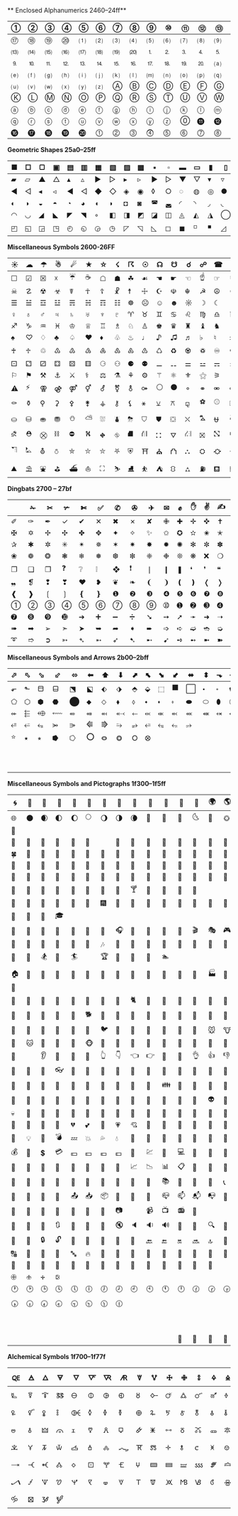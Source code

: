 ** Enclosed Alphanumerics 2460–24ff**

| ①    | ②    | ③    | ④    | ⑤    | ⑥    | ⑦    | ⑧    | ⑨    | ⑩    | ⑪    | ⑫    | ⑬    | ⑭    | ⑮    | ⑯    |
| ---- | ---- | ---- | ---- | ---- | ---- | ---- | ---- | ---- | ---- | ---- | ---- | ---- | ---- | ---- | ---- |
| ⑰    | ⑱    | ⑲    | ⑳    | ⑴    | ⑵    | ⑶    | ⑷    | ⑸    | ⑹    | ⑺    | ⑻    | ⑼    | ⑽    | ⑾    | ⑿    |
| ⒀    | ⒁    | ⒂    | ⒃    | ⒄    | ⒅    | ⒆    | ⒇    | ⒈    | ⒉    | ⒊    | ⒋    | ⒌    | ⒍    | ⒎    | ⒏    |
| ⒐    | ⒑    | ⒒    | ⒓    | ⒔    | ⒕    | ⒖    | ⒗    | ⒘    | ⒙    | ⒚    | ⒛    | ⒜    | ⒝    | ⒞    | ⒟    |
| ⒠    | ⒡    | ⒢    | ⒣    | ⒤    | ⒥    | ⒦    | ⒧    | ⒨    | ⒩    | ⒪    | ⒫    | ⒬    | ⒭    | ⒮    | ⒯    |
| ⒰    | ⒱    | ⒲    | ⒳    | ⒴    | ⒵    | Ⓐ    | Ⓑ    | Ⓒ    | Ⓓ    | Ⓔ    | Ⓕ    | Ⓖ    | Ⓗ    | Ⓘ    | Ⓙ    |
| Ⓚ    | Ⓛ    | Ⓜ    | Ⓝ    | Ⓞ    | Ⓟ    | Ⓠ    | Ⓡ    | Ⓢ    | Ⓣ    | Ⓤ    | Ⓥ    | Ⓦ    | Ⓧ    | Ⓨ    | Ⓩ    |
| ⓐ    | ⓑ    | ⓒ    | ⓓ    | ⓔ    | ⓕ    | ⓖ    | ⓗ    | ⓘ    | ⓙ    | ⓚ    | ⓛ    | ⓜ    | ⓝ    | ⓞ    | ⓟ    |
| ⓠ    | ⓡ    | ⓢ    | ⓣ    | ⓤ    | ⓥ    | ⓦ    | ⓧ    | ⓨ    | ⓩ    | ⓪    | ⓫    | ⓬    | ⓭    | ⓮    | ⓯    |
| ⓰    | ⓱    | ⓲    | ⓳    | ⓴    | ⓵    | ⓶    | ⓷    | ⓸    | ⓹    | ⓺    | ⓻    | ⓼    | ⓽    | ⓾    | ⓿    |

**Geometric Shapes 25a0–25ff**

| ■    | □    | ▢    | ▣    | ▤    | ▥    | ▦    | ▧    | ▨    | ▩    | ▪    | ▫    | ▬    | ▭    | ▮    | ▯    |
| ---- | ---- | ---- | ---- | ---- | ---- | ---- | ---- | ---- | ---- | ---- | ---- | ---- | ---- | ---- | ---- |
| ▰    | ▱    | ▲    | △    | ▴    | ▵    | ▶    | ▷    | ▸    | ▹    | ►    | ▻    | ▼    | ▽    | ▾    | ▿    |
| ◀    | ◁    | ◂    | ◃    | ◄    | ◅    | ◆    | ◇    | ◈    | ◉    | ◊    | ○    | ◌    | ◍    | ◎    | ●    |
| ◐    | ◑    | ◒    | ◓    | ◔    | ◕    | ◖    | ◗    | ◘    | ◙    | ◚    | ◛    | ◜    | ◝    | ◞    | ◟    |
| ◠    | ◡    | ◢    | ◣    | ◤    | ◥    | ◦    | ◧    | ◨    | ◩    | ◪    | ◫    | ◬    | ◭    | ◮    | ◯    |
| ◰    | ◱    | ◲    | ◳    | ◴    | ◵    | ◶    | ◷    | ◸    | ◹    | ◺    | ◻    | ◼    | ◽    | ◾    | ◿    |

**Miscellaneous Symbols 2600-26FF**

| ☀    | ☁    | ☂    | ☃    | ☄    | ★    | ☆    | ☇    | ☈    | ☉    | ☊    | ☋    | ☌    | ☍    | ☎    | ☏    |
| ---- | ---- | ---- | ---- | ---- | ---- | ---- | ---- | ---- | ---- | ---- | ---- | ---- | ---- | ---- | ---- |
| ☐    | ☑    | ☒    | ☓    | ☔    | ☕    | ☖    | ☗    | ☘    | ☙    | ☚    | ☛    | ☜    | ☝    | ☞    | ☟    |
| ☠    | ☡    | ☢    | ☣    | ☤    | ☥    | ☦    | ☧    | ☨    | ☩    | ☪    | ☫    | ☬    | ☭    | ☮    | ☯    |
| ☰    | ☱    | ☲    | ☳    | ☴    | ☵    | ☶    | ☷    | ☸    | ☹    | ☺    | ☻    | ☼    | ☽    | ☾    | ☿    |
| ♀    | ♁    | ♂    | ♃    | ♄    | ♅    | ♆    | ♇    | ♈    | ♉    | ♊    | ♋    | ♌    | ♍    | ♎    | ♏    |
| ♐    | ♑    | ♒    | ♓    | ♔    | ♕    | ♖    | ♗    | ♘    | ♙    | ♚    | ♛    | ♜    | ♝    | ♞    | ♟    |
| ♠    | ♡    | ♢    | ♣    | ♤    | ♥    | ♦    | ♧    | ♨    | ♩    | ♪    | ♫    | ♬    | ♭    | ♮    | ♯    |
| ♰    | ♱    | ♲    | ♳    | ♴    | ♵    | ♶    | ♷    | ♸    | ♹    | ♺    | ♻    | ♼    | ♽    | ♾    | ♿    |
| ⚀    | ⚁    | ⚂    | ⚃    | ⚄    | ⚅    | ⚆    | ⚇    | ⚈    | ⚉    | ⚊    | ⚋    | ⚌    | ⚍    | ⚎    | ⚏    |
| ⚐    | ⚑    | ⚒    | ⚓    | ⚔    | ⚕    | ⚖    | ⚗    | ⚘    | ⚙    | ⚚    | ⚛    | ⚜    | ⚝    | ⚞    | ⚟    |
| ⚠    | ⚡    | ⚢    | ⚣    | ⚤    | ⚥    | ⚦    | ⚧    | ⚨    | ⚩    | ⚪    | ⚫    | ⚬    | ⚭    | ⚮    | ⚯    |
| ⚰    | ⚱    | ⚲    | ⚳    | ⚴    | ⚵    | ⚶    | ⚷    | ⚸    | ⚹    | ⚺    | ⚻    | ⚼    | ⚽    | ⚾    | ⚿    |
| ⛀    | ⛁    | ⛂    | ⛃    | ⛄    | ⛅    | ⛆    | ⛇    | ⛈    | ⛉    | ⛊    | ⛋    | ⛌    | ⛍    | ⛎    | ⛏    |
| ⛐    | ⛑    | ⛒    | ⛓    | ⛔    | ⛕    | ⛖    | ⛗    | ⛘    | ⛙    | ⛚    | ⛛    | ⛜    | ⛝    | ⛞    | ⛟    |
| ⛠    | ⛡    | ⛢    | ⛣    | ⛤    | ⛥    | ⛦    | ⛧    | ⛨    | ⛩    | ⛪    | ⛫    | ⛬    | ⛭    | ⛮    | ⛯    |
| ⛰    | ⛱    | ⛲    | ⛳    | ⛴    | ⛵    | ⛶    | ⛷    | ⛸    | ⛹    | ⛺    | ⛻    | ⛼    | ⛽    | ⛾    | ⛿    |

**Dingbats 2700 – 27bf**

|      | ✁    | ✂    | ✃    | ✄    | ✅    | ✆    | ✇    | ✈    | ✉    | ✊    | ✋    | ✌    | ✍    | ✎    | ✏    |
| ---- | ---- | ---- | ---- | ---- | ---- | ---- | ---- | ---- | ---- | ---- | ---- | ---- | ---- | ---- | ---- |
| ✐    | ✑    | ✒    | ✓    | ✔    | ✕    | ✖    | ✗    | ✘    | ✙    | ✚    | ✛    | ✜    | ✝    | ✞    | ✟    |
| ✠    | ✡    | ✢    | ✣    | ✤    | ✥    | ✦    | ✧    | ✨    | ✩    | ✪    | ✫    | ✬    | ✭    | ✮    | ✯    |
| ✰    | ✱    | ✲    | ✳    | ✴    | ✵    | ✶    | ✷    | ✸    | ✹    | ✺    | ✻    | ✼    | ✽    | ✾    | ✿    |
| ❀    | ❁    | ❂    | ❃    | ❄    | ❅    | ❆    | ❇    | ❈    | ❉    | ❊    | ❋    | ❌    | ❍    | ❎    | ❏    |
| ❐    | ❑    | ❒    | ❓    | ❔    | ❕    | ❖    | ❗    | ❘    | ❙    | ❚    | ❛    | ❜    | ❝    | ❞    | ❟    |
| ❠    | ❡    | ❢    | ❣    | ❤    | ❥    | ❦    | ❧    | ❨    | ❩    | ❪    | ❫    | ❬    | ❭    | ❮    | ❯    |
| ❰    | ❱    | ❲    | ❳    | ❴    | ❵    | ❶    | ❷    | ❸    | ❹    | ❺    | ❻    | ❼    | ❽    | ❾    | ❿    |
| ➀    | ➁    | ➂    | ➃    | ➄    | ➅    | ➆    | ➇    | ➈    | ➉    | ➊    | ➋    | ➌    | ➍    | ➎    | ➏    |
| ➐    | ➑    | ➒    | ➓    | ➔    | ➕    | ➖    | ➗    | ➘    | ➙    | ➚    | ➛    | ➜    | ➝    | ➞    | ➟    |
| ➠    | ➡    | ➢    | ➣    | ➤    | ➥    | ➦    | ➧    | ➨    | ➩    | ➪    | ➫    | ➬    | ➭    | ➮    | ➯    |
| ➰    | ➱    | ➲    | ➳    | ➴    | ➵    | ➶    | ➷    | ➸    | ➹    | ➺    | ➻    | ➼    | ➽    | ➾    | ➿    |

**Miscellaneous Symbols and Arrows 2b00–2bff**

| ⬀    | ⬁    | ⬂    | ⬃    | ⬄    | ⬅    | ⬆    | ⬇    | ⬈    | ⬉    | ⬊    | ⬋    | ⬌    | ⬍    | ⬎    | ⬏    |
| ---- | ---- | ---- | ---- | ---- | ---- | ---- | ---- | ---- | ---- | ---- | ---- | ---- | ---- | ---- | ---- |
| ⬐    | ⬑    | ⬒    | ⬓    | ⬔    | ⬕    | ⬖    | ⬗    | ⬘    | ⬙    | ⬚    | ⬛    | ⬜    | ⬝    | ⬞    | ⬟    |
| ⬠    | ⬡    | ⬢    | ⬣    | ⬤    | ⬥    | ⬦    | ⬧    | ⬨    | ⬩    | ⬪    | ⬫    | ⬬    | ⬭    | ⬮    | ⬯    |
| ⬰    | ⬱    | ⬲    | ⬳    | ⬴    | ⬵    | ⬶    | ⬷    | ⬸    | ⬹    | ⬺    | ⬻    | ⬼    | ⬽    | ⬾    | ⬿    |
| ⭀    | ⭁    | ⭂    | ⭃    | ⭄    | ⭅    | ⭆    | ⭇    | ⭈    | ⭉    | ⭊    | ⭋    | ⭌    |      |      |      |
| ⭐    | ⭑    | ⭒    | ⭓    | ⭔    | ⭕    | ⭖    | ⭗    | ⭘    | ⭙    |      |      |      |      |      |      |
|      |      |      |      |      |      |      |      |      |      |      |      |      |      |      |      |
|      |      |      |      |      |      |      |      |      |      |      |      |      |      |      |      |
|      |      |      |      |      |      |      |      |      |      |      |      |      |      |      |      |
|      |      |      |      |      |      |      |      |      |      |      |      |      |      |      |      |
|      |      |      |      |      |      |      |      |      |      |      |      |      |      |      |      |
|      |      |      |      |      |      |      |      |      |      |      |      |      |      |      |      |
|      |      |      |      |      |      |      |      |      |      |      |      |      |      |      |      |
|      |      |      |      |      |      |      |      |      |      |      |      |      |      |      |      |
|      |      |      |      |      |      |      |      |      |      |      |      |      |      |      |      |
|      |      |      |      |      |      |      |      |      |      |      |      |      |      |      |      |

**Miscellaneous Symbols and Pictographs 1f300–1f5ff**

| 🌀    | 🌁    | 🌂    | 🌃    | 🌄    | 🌅    | 🌆    | 🌇    | 🌈    | 🌉    | 🌊    | 🌋    | 🌌    | 🌍    | 🌎    | 🌏    |
| ---- | ---- | ---- | ---- | ---- | ---- | ---- | ---- | ---- | ---- | ---- | ---- | ---- | ---- | ---- | ---- |
| 🌐    | 🌑    | 🌒    | 🌓    | 🌔    | 🌕    | 🌖    | 🌗    | 🌘    | 🌙    | 🌚    | 🌛    | 🌜    | 🌝    | 🌞    | 🌟    |
| 🌠    |      |      |      |      |      |      |      |      |      |      |      |      |      |      |      |
| 🌰    | 🌱    | 🌲    | 🌳    | 🌴    | 🌵    |      | 🌷    | 🌸    | 🌹    | 🌺    | 🌻    | 🌼    | 🌽    | 🌾    | 🌿    |
| 🍀    | 🍁    | 🍂    | 🍃    | 🍄    | 🍅    | 🍆    | 🍇    | 🍈    | 🍉    | 🍊    | 🍋    | 🍌    | 🍍    | 🍎    | 🍏    |
| 🍐    | 🍑    | 🍒    | 🍓    | 🍔    | 🍕    | 🍖    | 🍗    | 🍘    | 🍙    | 🍚    | 🍛    | 🍜    | 🍝    | 🍞    | 🍟    |
| 🍠    | 🍡    | 🍢    | 🍣    | 🍤    | 🍥    | 🍦    | 🍧    | 🍨    | 🍩    | 🍪    | 🍫    | 🍬    | 🍭    | 🍮    | 🍯    |
| 🍰    | 🍱    | 🍲    | 🍳    | 🍴    | 🍵    | 🍶    | 🍷    | 🍸    | 🍹    | 🍺    | 🍻    | 🍼    |      |      |      |
| 🎀    | 🎁    | 🎂    | 🎃    | 🎄    | 🎅    | 🎆    | 🎇    | 🎈    | 🎉    | 🎊    | 🎋    | 🎌    | 🎍    | 🎎    | 🎏    |
| 🎐    | 🎑    | 🎒    | 🎓    |      |      |      |      |      |      |      |      |      |      |      |      |
| 🎠    | 🎡    | 🎢    | 🎣    | 🎤    | 🎥    | 🎦    | 🎧    | 🎨    | 🎩    | 🎪    | 🎫    | 🎬    | 🎭    | 🎮    | 🎯    |
| 🎰    | 🎱    | 🎲    | 🎳    | 🎴    | 🎵    | 🎶    | 🎷    | 🎸    | 🎹    | 🎺    | 🎻    | 🎼    | 🎽    | 🎾    | 🎿    |
| 🏀    | 🏁    | 🏂    | 🏃    | 🏄    |      | 🏆    | 🏇    | 🏈    | 🏉    | 🏊    |      |      |      |      |      |
|      |      |      |      |      |      |      |      |      |      |      |      |      |      |      |      |
| 🏠    | 🏡    | 🏢    | 🏣    | 🏤    | 🏥    | 🏦    | 🏧    | 🏨    | 🏩    | 🏪    | 🏫    | 🏬    | 🏭    | 🏮    | 🏯    |
| 🏰    |      |      |      |      |      |      |      |      |      |      |      |      |      |      |      |
| 🐀    | 🐁    | 🐂    | 🐃    | 🐄    | 🐅    | 🐆    | 🐇    | 🐈    | 🐉    | 🐊    | 🐋    | 🐌    | 🐍    | 🐎    | 🐏    |
| 🐐    | 🐑    | 🐒    | 🐓    | 🐔    | 🐕    | 🐖    | 🐗    | 🐘    | 🐙    | 🐚    | 🐛    | 🐜    | 🐝    | 🐞    | 🐟    |
| 🐠    | 🐡    | 🐢    | 🐣    | 🐤    | 🐥    | 🐦    | 🐧    | 🐨    | 🐩    | 🐪    | 🐫    | 🐬    | 🐭    | 🐮    | 🐯    |
| 🐰    | 🐱    | 🐲    | 🐳    | 🐴    | 🐵    | 🐶    | 🐷    | 🐸    | 🐹    | 🐺    | 🐻    | 🐼    | 🐽    | 🐾    |      |
| 👀    |      | 👂    | 👃    | 👄    | 👅    | 👆    | 👇    | 👈    | 👉    | 👊    | 👋    | 👌    | 👍    | 👎    | 👏    |
| 👐    | 👑    | 👒    | 👓    | 👔    | 👕    | 👖    | 👗    | 👘    | 👙    | 👚    | 👛    | 👜    | 👝    | 👞    | 👟    |
| 👠    | 👡    | 👢    | 👣    | 👤    | 👥    | 👦    | 👧    | 👨    | 👩    | 👪    | 👫    | 👬    | 👭    | 👮    | 👯    |
| 👰    | 👱    | 👲    | 👳    | 👴    | 👵    | 👶    | 👷    | 👸    | 👹    | 👺    | 👻    | 👼    | 👽    | 👾    | 👿    |
| 💀    | 💁    | 💂    | 💃    | 💄    | 💅    | 💆    | 💇    | 💈    | 💉    | 💊    | 💋    | 💌    | 💍    | 💎    | 💏    |
| 💐    | 💑    | 💒    | 💓    | 💔    | 💕    | 💖    | 💗    | 💘    | 💙    | 💚    | 💛    | 💜    | 💝    | 💞    | 💟    |
| 💠    | 💡    | 💢    | 💣    | 💤    | 💥    | 💦    | 💧    | 💨    | 💩    | 💪    | 💫    | 💬    | 💭    | 💮    | 💯    |
| 💰    | 💱    | 💲    | 💳    | 💴    | 💵    | 💶    | 💷    | 💸    | 💹    | 💺    | 💻    | 💼    | 💽    | 💾    | 💿    |
| 📀    | 📁    | 📂    | 📃    | 📄    | 📅    | 📆    | 📇    | 📈    | 📉    | 📊    | 📋    | 📌    | 📍    | 📎    | 📏    |
| 📐    | 📑    | 📒    | 📓    | 📔    | 📕    | 📖    | 📗    | 📘    | 📙    | 📚    | 📛    | 📜    | 📝    | 📞    | 📟    |
| 📠    | 📡    | 📢    | 📣    | 📤    | 📥    | 📦    | 📧    | 📨    | 📩    | 📪    | 📫    | 📬    | 📭    | 📮    | 📯    |
| 📰    | 📱    | 📲    | 📳    | 📴    | 📵    | 📶    | 📷    |      | 📹    | 📺    | 📻    | 📼    |      |      |      |
| 🔀    | 🔁    | 🔂    | 🔃    | 🔄    | 🔅    | 🔆    | 🔇    | 🔈    | 🔉    | 🔊    | 🔋    | 🔌    | 🔍    | 🔎    | 🔏    |
| 🔐    | 🔑    | 🔒    | 🔓    | 🔔    | 🔕    | 🔖    | 🔗    | 🔘    | 🔙    | 🔚    | 🔛    | 🔜    | 🔝    | 🔞    | 🔟    |
| 🔠    | 🔡    | 🔢    | 🔣    | 🔤    | 🔥    | 🔦    | 🔧    | 🔨    | 🔩    | 🔪    | 🔫    | 🔬    | 🔭    | 🔮    | 🔯    |
| 🔰    | 🔱    | 🔲    | 🔳    | 🔴    | 🔵    | 🔶    | 🔷    | 🔸    | 🔹    | 🔺    | 🔻    | 🔼    | 🔽    |      |      |
| 🕀    | 🕁    | 🕂    | 🕃    |      |      |      |      |      |      |      |      |      |      |      |      |
| 🕐    | 🕑    | 🕒    | 🕓    | 🕔    | 🕕    | 🕖    | 🕗    | 🕘    | 🕙    | 🕚    | 🕛    | 🕜    | 🕝    | 🕞    | 🕟    |
| 🕠    | 🕡    | 🕢    | 🕣    | 🕤    | 🕥    | 🕦    | 🕧    |      |      |      |      |      |      |      |      |
|      |      |      |      |      |      |      |      |      |      |      |      |      |      |      |      |
|      |      |      |      |      |      |      |      |      |      |      |      |      |      |      |      |
|      |      |      |      |      |      |      |      |      |      |      |      |      |      |      |      |
|      |      |      |      |      |      |      |      |      |      |      |      |      |      |      |      |
|      |      |      |      |      |      |      |      |      |      |      |      |      |      |      |      |
|      |      |      |      |      |      |      |      |      |      |      |      |      |      |      |      |
|      |      |      |      |      |      |      |      |      |      |      |      |      |      |      |      |
|      |      |      |      |      |      |      |      |      |      |      |      |      |      |      |      |
|      |      |      |      |      |      |      |      |      |      |      | 🗻    | 🗼    | 🗽    | 🗾    | 🗿    |

**Alchemical Symbols 1f700–1f77f**

| 🜀    | 🜁    | 🜂    | 🜃    | 🜄    | 🜅    | 🜆    | 🜇    | 🜈    | 🜉    | 🜊    | 🜋    | 🜌    | 🜍    | 🜎    | 🜏    |
| ---- | ---- | ---- | ---- | ---- | ---- | ---- | ---- | ---- | ---- | ---- | ---- | ---- | ---- | ---- | ---- |
| 🜐    | 🜑    | 🜒    | 🜓    | 🜔    | 🜕    | 🜖    | 🜗    | 🜘    | 🜙    | 🜚    | 🜛    | 🜜    | 🜝    | 🜞    | 🜟    |
| 🜠    | 🜡    | 🜢    | 🜣    | 🜤    | 🜥    | 🜦    | 🜧    | 🜨    | 🜩    | 🜪    | 🜫    | 🜬    | 🜭    | 🜮    | 🜯    |
| 🜰    | 🜱    | 🜲    | 🜳    | 🜴    | 🜵    | 🜶    | 🜷    | 🜸    | 🜹    | 🜺    | 🜻    | 🜼    | 🜽    | 🜾    | 🜿    |
| 🝀    | 🝁    | 🝂    | 🝃    | 🝄    | 🝅    | 🝆    | 🝇    | 🝈    | 🝉    | 🝊    | 🝋    | 🝌    | 🝍    | 🝎    | 🝏    |
| 🝐    | 🝑    | 🝒    | 🝓    | 🝔    | 🝕    | 🝖    | 🝗    | 🝘    | 🝙    | 🝚    | 🝛    | 🝜    | 🝝    | 🝞    | 🝟    |
| 🝠    | 🝡    | 🝢    | 🝣    | 🝤    | 🝥    | 🝦    | 🝧    | 🝨    | 🝩    | 🝪    | 🝫    | 🝬    | 🝭    | 🝮    | 🝯    |
| 🝰    | 🝱    | 🝲    | 🝳    |      |      |      |      |      |      |      |      |      |      |      |      |